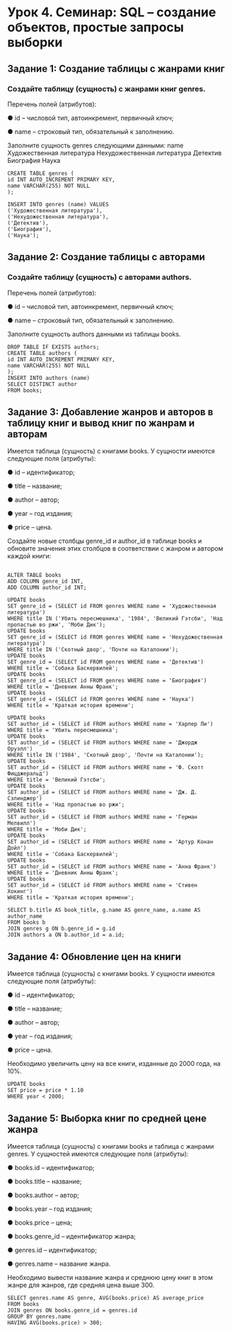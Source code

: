 # Урок 4. Семинар: SQL – создание объектов, простые запросы выборки
## Задание 1: Создание таблицы с жанрами книг

### Создайте таблицу (сущность) с жанрами книг genres.

Перечень полей (атрибутов):

● id – числовой тип, автоинкремент, первичный ключ;

● name – строковый тип, обязательный к заполнению.

Заполните сущность genres следующими данными: name Художественная литература Нехудожественная литература Детектив Биография Наука

```
CREATE TABLE genres (
id INT AUTO_INCREMENT PRIMARY KEY,
name VARCHAR(255) NOT NULL
);

INSERT INTO genres (name) VALUES
('Художественная литература'),
('Нехудожественная литература'),
('Детектив'),
('Биография'),
('Наука');
```

## Задание 2: Создание таблицы с авторами

### Создайте таблицу (сущность) с авторами authors.

Перечень полей (атрибутов):

● id – числовой тип, автоинкремент, первичный ключ;

● name – строковый тип, обязательный к заполнению.

Заполните сущность authors данными из таблицы books.

```
DROP TABLE IF EXISTS authors;
CREATE TABLE authors (
id INT AUTO_INCREMENT PRIMARY KEY,
name VARCHAR(255) NOT NULL
);
INSERT INTO authors (name)
SELECT DISTINCT author
FROM books;
```

## Задание 3: Добавление жанров и авторов в таблицу книг и вывод книг по жанрам и авторам

Имеется таблица (сущность) с книгами books. У сущности имеются следующие поля (атрибуты):

● id – идентификатор;

● title – название;

● author – автор;

● year – год издания;

● price – цена.

Создайте новые столбцы genre_id и author_id в таблице books и обновите значения этих столбцов в соответствии с жанром и автором каждой книги:

```

ALTER TABLE books
ADD COLUMN genre_id INT,
ADD COLUMN author_id INT;

UPDATE books
SET genre_id = (SELECT id FROM genres WHERE name = 'Художественная
литература')
WHERE title IN ('Убить пересмешника', '1984', 'Великий Гэтсби', 'Над
пропастью во ржи', 'Моби Дик');
UPDATE books
SET genre_id = (SELECT id FROM genres WHERE name = 'Нехудожественная
литература')
WHERE title IN ('Скотный двор', 'Почти на Каталонии');
UPDATE books
SET genre_id = (SELECT id FROM genres WHERE name = 'Детектив')
WHERE title = 'Собака Баскервилей';
UPDATE books
SET genre_id = (SELECT id FROM genres WHERE name = 'Биография')
WHERE title = 'Дневник Анны Франк';
UPDATE books
SET genre_id = (SELECT id FROM genres WHERE name = 'Наука')
WHERE title = 'Краткая история времени';

UPDATE books
SET author_id = (SELECT id FROM authors WHERE name = 'Харпер Ли')
WHERE title = 'Убить пересмешника';
UPDATE books
SET author_id = (SELECT id FROM authors WHERE name = 'Джордж
Оруэлл')
WHERE title IN ('1984', 'Скотный двор', 'Почти на Каталонии');
UPDATE books
SET author_id = (SELECT id FROM authors WHERE name = 'Ф. Скотт
Фицджеральд')
WHERE title = 'Великий Гэтсби';
UPDATE books
SET author_id = (SELECT id FROM authors WHERE name = 'Дж. Д.
Сэлинджер')
WHERE title = 'Над пропастью во ржи';
UPDATE books
SET author_id = (SELECT id FROM authors WHERE name = 'Герман
Мелвилл')
WHERE title = 'Моби Дик';
UPDATE books
SET author_id = (SELECT id FROM authors WHERE name = 'Артур Конан
Дойл')
WHERE title = 'Собака Баскервилей';
UPDATE books
SET author_id = (SELECT id FROM authors WHERE name = 'Анна Франк')
WHERE title = 'Дневник Анны Франк';
UPDATE books
SET author_id = (SELECT id FROM authors WHERE name = 'Стивен
Хокинг')
WHERE title = 'Краткая история времени';

SELECT b.title AS book_title, g.name AS genre_name, a.name AS
author_name
FROM books b
JOIN genres g ON b.genre_id = g.id
JOIN authors a ON b.author_id = a.id;
```

## Задание 4: Обновление цен на книги

Имеется таблица (сущность) с книгами books. У сущности имеются следующие поля (атрибуты):

● id – идентификатор;

● title – название;

● author – автор;

● year – год издания;

● price – цена.

Необходимо увеличить цену на все книги, изданные до 2000 года, на 10%.

```
UPDATE books
SET price = price * 1.10
WHERE year < 2000;
```

## Задание 5: Выборка книг по средней цене жанра

Имеется таблица (сущность) с книгами books и таблица с жанрами genres. У сущностей имеются следующие поля (атрибуты):

● books.id – идентификатор;

● books.title – название;

● books.author – автор;

● books.year – год издания;

● books.price – цена;

● books.genre_id – идентификатор жанра;

● genres.id – идентификатор;

● genres.name – название жанра.

Необходимо вывести название жанра и среднюю цену книг в этом жанре для жанров, где средняя цена выше 300.

```
SELECT genres.name AS genre, AVG(books.price) AS average_price
FROM books
JOIN genres ON books.genre_id = genres.id
GROUP BY genres.name
HAVING AVG(books.price) > 300;
```
